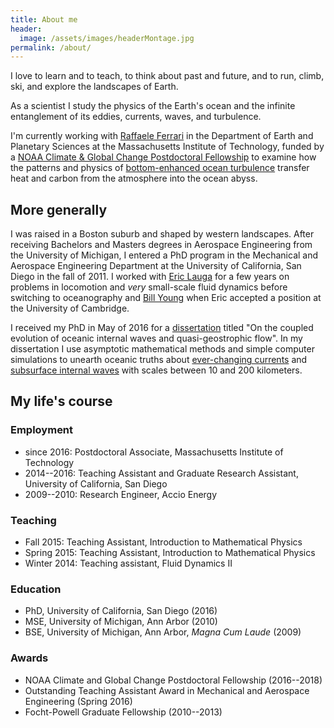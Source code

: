 ```yaml
---
title: About me
header:
  image: /assets/images/headerMontage.jpg
permalink: /about/
---
```


I love to learn and to teach, to think about past and future, and to 
run, climb, ski, and explore the landscapes of Earth. 

As a scientist I study the physics of the Earth's ocean and the
infinite entanglement of its eddies, currents, waves, and turbulence.

I'm currently working with [Raffaele Ferrari][] in the Department of Earth and
Planetary Sciences at the Massachusetts Institute of Technology,
funded by a [NOAA Climate & Global Change Postdoctoral Fellowship][] 
to examine how the patterns and physics of [bottom-enhanced ocean turbulence][] 
transfer heat and carbon from the atmosphere into the ocean abyss.

## More generally

I was raised in a Boston suburb and shaped by western landscapes.  After 
receiving Bachelors and Masters degrees in Aerospace Engineering from the 
University of Michigan, I entered a PhD program in the Mechanical and 
Aerospace Engineering Department at the University of California, San Diego 
in the fall of 2011.  I worked with [Eric Lauga][] for a few years on problems 
in locomotion and *very* small-scale fluid dynamics before switching to 
oceanography and [Bill Young][] when Eric accepted a position at the University 
of Cambridge. 

I received my PhD in May of 2016 for a [dissertation][] titled "On the coupled 
evolution of oceanic internal waves and quasi-geostrophic flow".  In my 
dissertation I use asymptotic mathematical methods and simple computer 
simulations to unearth oceanic truths about [ever-changing currents][] 
and [subsurface internal waves][] with scales between 10 and 200 kilometers.

## My life's course

### Employment

* since 2016: Postdoctoral Associate, Massachusetts Institute of Technology
* 2014--2016: Teaching Assistant and Graduate Research Assistant, University of California, San Diego
* 2009--2010: Research Engineer, Accio Energy

### Teaching

* Fall 2015: Teaching Assistant, Introduction to Mathematical Physics
* Spring 2015: Teaching Assistant, Introduction to Mathematical Physics 
* Winter 2014: Teaching assistant, Fluid Dynamics II

### Education

* PhD, University of California, San Diego (2016) 
* MSE, University of Michigan, Ann Arbor (2010) 
* BSE, University of Michigan, Ann Arbor, *Magna Cum Laude* (2009)  

### Awards

* NOAA Climate and Global Change Postdoctoral Fellowship (2016--2018)  
* Outstanding Teaching Assistant Award in Mechanical and Aerospace Engineering (Spring 2016)  
* Focht-Powell Graduate Fellowship (2010--2013)

[ever-changing currents]: http://oceanservice.noaa.gov/facts/eddy.html
[subsurface internal waves]: https://en.wikipedia.org/wiki/Internal_wave
[NOAA Climate & Global Change Postdoctoral Fellowship]: http://vsp.ucar.edu/cgc/current-awards-alumni 
[Raffaele Ferrari]: http://ferrari.mit.edu 
[Bill Young]: http://pordlabs.ucsd.edu/wryoung/
[Eric Lauga]: http://www.damtp.cam.ac.uk/user/lauga/
[dissertation]: https://glwagner.github.io/publications/
[bottom-enhanced ocean turbulence]: http://www.nature.com/nature/journal/v513/n7517/full/513179a.html
